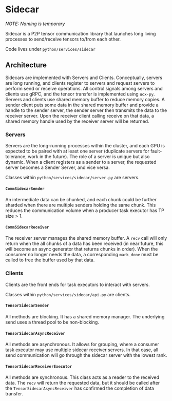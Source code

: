 # Sidecar

_NOTE: Naming is temporary_

Sidecar is a P2P tensor communication library that launches long living processes
to send/receive tensors to/from each other.

Code lives under `python/services/sidecar`

## Architecture
Sidecars are implemented with Servers and Clients. Conceptually, servers are long
running, and clients register to servers and request servers to perform send or
receive operations. All control signals among servers and clients use gRPC, and
the tensor transfer is implemented using `ucx-py`. Servers and clients use shared 
memory buffer to reduce memory copies. A sender client puts some data in the
shared memory buffer and provide a handle to the sender server, the sender server
then transmits the data to the receiver server. Upon the receiver client calling
receive on that data, a shared memory handle used by the receiver server will be
returned.

### Servers
Servers are the long-running processes within the cluster, and each GPU is
expected to be paired with at least one server (duplicate servers for
fault-tolerance, work in the future). The role of a server is unique but also
dynamic. When a client registers as a sender to a server, the requested server
becomes a Sender Server, and vice versa.

Classes within `python/services/sidecar/server.py` are servers.

#### `CommSidecarSender`
An intermediate data can be chunked, and each chunk could be further sharded
when there are multiple senders holding the same chunk. This reduces the
communication volume when a producer task executor has TP size > 1.

#### `CommSidecarReceiver`
The receiver server manages the shared memory buffer. A `recv` call will only
return when the all chunks of a data has been received (in near future, this 
will become an async generator that returns chunks in order). When the consumer
no longer needs the data, a corresponding `mark_done` must be called to free the
buffer used by that data.

### Clients
Clients are the front ends for task executors to interact with servers.

Classes within `python/services/sidecar/api.py` are clients.

#### `TensorSidecarSender`
All methods are blocking. It has a shared memory manager. The underlying send
uses a thread pool to be non-blocking.

#### `TensorSidecarAsyncReceiver`
All methods are asynchronous. It allows for grouping, where a consumer task
executor may use multiple sidecar receiver servers. In that case, all send
communication will go through the sidecar server with the lowest rank.

#### `TensorSidecarReceiverExecutor`
All methods are synchronous. This class acts as a reader to the received data.
The `recv` will return the requested data, but it should be called after the
`TensorSidecarAsyncReceiver` has confirmed the completion of data transfer.


